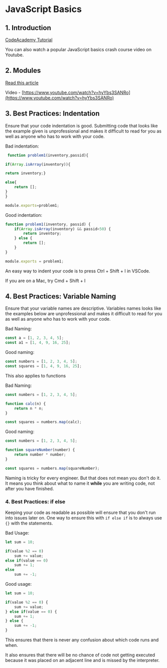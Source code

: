 # JavaScript Basics

## 1. Introduction
[CodeAcademy Tutorial](https://www.codecademy.com/learn/introduction-to-javascript)

You can also watch a popular JavaScript basics crash course video on Youtube.

## 2. Modules

[Read this article](https://www.freecodecamp.org/news/node-module-exports-explained-with-javascript-export-function-examples/)

Video - [https://www.youtube.com/watch?v=hyYbs3SANRo](https://www.youtube.com/watch?v=hyYbs3SANRo)

## 3. Best Practices: Indentation

Ensure that your code indentation is good. Submitting code that looks like the example given is unprofessional and makes it difficult to read for you as well as anyone who has to work with your code.

Bad indentation:
```javascript
 function problem1(inventory,passid){

if(Array.isArray(inventory)){

return inventory;}

else{
    return [];
}
}

module.exports=problem1;
```


Good indentation:
```javascript
function problem1(inventory, passid) {
    if(Array.isArray(inventory) && passid<50) {
        return inventory;
    } else {
        return [];
    }
}

module.exports = problem1;
```

An easy way to indent your code is to press Ctrl + Shift + I in VSCode.

If you are on a Mac, try Cmd + Shift + I

## 4. Best Practices: Variable Naming

Ensure that your variable names are descriptive. Variables names looks like the examples below are unprofessional and makes it difficult to read for you as well as anyone who has to work with your code.

Bad Naming:
```javascript
const a = [1, 2, 3, 4, 5];
const a1 = [1, 4, 9, 16, 25];
```

Good naming:
```javascript
const numbers = [1, 2, 3, 4, 5];
const squares = [1, 4, 9, 16, 25];
```

This also applies to functions


Bad Naming:
```javascript
const numbers = [1, 2, 3, 4, 5];

function calc(n) {
    return n * n;
}

const squares = numbers.map(calc);
```

Good naming:
```javascript
const numbers = [1, 2, 3, 4, 5];

function squareNumber(number) {
    return number * number;
}

const squares = numbers.map(squareNumber);
```

Naming is tricky for every engineer. But that does not mean you don't do it. It means you think about what to name it **while** you are writing code, not after you have finished.

### 4. Best Practices: if else

Keeping your code as readable as possible will ensure that you don't run into issues later on. One way to ensure this with `if else if` is to always use `{}` with the statements.

Bad Usage:
```javascript
let sum = 10;

if(value %2 == 0)
    sum += value;
else if(value == 0)
    sum += 1;
else
    sum += -1;
```

Good usage:
```javascript
let sum = 10;

if(value %2 == 0) {
    sum += value;
} else if(value == 0) {
    sum += 1;
} else {
    sum += -1;
}
```

This ensures that there is never any confusion about which code runs and when.

It also ensures that there will be no chance of code not getting executed because it was placed on an adjacent line and is missed by the interpreter.


